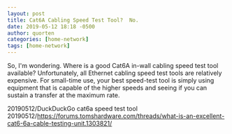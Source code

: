 ```yaml
---
layout: post
title: Cat6A Cabling Speed Test Tool?  No.
date: 2019-05-12 18:18 -0500
author: quorten
categories: [home-network]
tags: [home-network]
---
```


So, I'm wondering.  Where is a good Cat6A in-wall cabling speed test
tool available?  Unfortunately, all Ethernet cabling speed test tools
are relatively expensive.  For small-time use, your best speed-test
tool is simply using equipment that is capable of the higher speeds
and seeing if you can sustain a transfer at the maximum rate.

20190512/DuckDuckGo cat6a speed test tool  
20190512/https://forums.tomshardware.com/threads/what-is-an-excellent-cat6-6a-cable-testing-unit.1303821/
